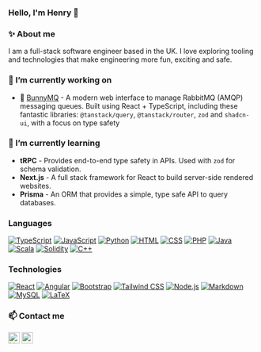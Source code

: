 ### Hello, I'm Henry 👋

### ✨ About me

I am a full-stack software engineer based in the UK. I love exploring tooling and technologies that make engineering more fun, exciting and safe.

### 🔭 I’m currently working on

- 🐇 [BunnyMQ](https://github.com/yrnehli/bunnymq) - A modern web interface to manage RabbitMQ (AMQP) messaging queues. Built using React + TypeScript, including these fantastic libraries: `@tanstack/query`, `@tanstack/router`, `zod` and `shadcn-ui`, with a focus on type safety

### 🌱 I’m currently learning

- **tRPC** - Provides end-to-end type safety in APIs. Used with `zod` for schema validation.
- **Next.js** - A full stack framework for React to build server-side rendered websites.
- **Prisma** - An ORM that provides a simple, type safe API to query databases.

### Languages

[![TypeScript](https://img.shields.io/badge/TypeScript-3075C1?logo=typescript&logoColor=fff)](#)
[![JavaScript](https://img.shields.io/badge/JavaScript-F0D81D?logo=javascript&logoColor=000)](#)
[![Python](https://img.shields.io/badge/Python-3471A0?logo=python&logoColor=fff)](#)
[![HTML](https://img.shields.io/badge/HTML-e34c26?style=flat&logo=html5&logoColor=white)](#)
[![CSS](https://img.shields.io/badge/CSS-563d7c?&style=flat&logo=css3&logoColor=white)](#)
[![PHP](https://img.shields.io/badge/PHP-4D588F?logo=php&logoColor=fff)](#)
[![Java](https://img.shields.io/badge/Java-ED8B00?style=flat&logo=openjdk&logoColor=white)](#)
[![Scala](https://img.shields.io/badge/Scala-BB1A06?logo=scala&logoColor=fff)](#)
[![Solidity](https://img.shields.io/badge/Solidity-2B257C?logo=solidity&logoColor=fff)](#)
[![C++](https://img.shields.io/badge/C++-004283?logo=cplusplus&logoColor=fff)](#)

### Technologies

[![React](https://img.shields.io/badge/React-%2320232a.svg?logo=react&logoColor=%2361DAFB)](#)
[![Angular](https://img.shields.io/badge/Angular-0F0F11?style=flat&logo=angular&logoColor=white)](#)
[![Bootstrap](https://img.shields.io/badge/Bootstrap-7952B3?style=flat&logo=bootstrap&logoColor=white)](#)
[![Tailwind CSS](https://img.shields.io/badge/Tailwind%20CSS-%2338B2AC.svg?logo=tailwind-css&logoColor=white)](#)
[![Node.js](https://img.shields.io/badge/Node.js-339933?style=flat&logo=node.js&logoColor=white)](#)
[![Markdown](https://img.shields.io/badge/Markdown-000000?style=flat&logo=markdown&logoColor=white)](#)
[![MySQL](https://img.shields.io/badge/MySQL-4479A1?style=flat&logo=mysql&logoColor=white)](#)
[![LaTeX](https://img.shields.io/badge/LaTeX-007C7C?style=flat&logo=latex&logoColor=white)](#)

### 📫 Contact me

<a href="https://www.linkedin.com/in/yrnehli/" target="_blank"><img alt="LinkedIn" height="23px" src="https://img.shields.io/badge/LinkedIn-0077B5?style=for-the-badge&logo=linkedin&logoColor=white" /></a> <a href="mailto:yrnehli@proton.me" target="_blank"><img alt="website link" height="23px" src="https://img.shields.io/badge/Email-10b981?style=for-the-badge&logo=&logoColor=white" /></a>
